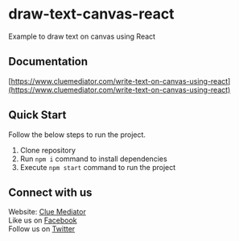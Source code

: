 # draw-text-canvas-react
Example to draw text on canvas using React

## Documentation

[https://www.cluemediator.com/write-text-on-canvas-using-react](https://www.cluemediator.com/write-text-on-canvas-using-react)

## Quick Start

Follow the below steps to run the project.

1. Clone repository
2. Run `npm i` command to install dependencies
3. Execute `npm start` command to run the project

## Connect with us

Website: [Clue Mediator](https://www.cluemediator.com)  
Like us on [Facebook](https://www.facebook.com/thecluemediator)  
Follow us on [Twitter](https://twitter.com/cluemediator)

